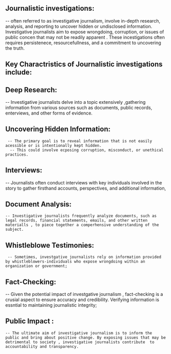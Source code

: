 ## Journalistic investigations:
 -- often referred to as investigative journalism, involve in-depth research, analysis, and reporting to uncover hidden or undisclosed information. Investigative journalists aim to expose wrongdoing,
 corruption, or issues  of public concen that may not be readily apparent . 
 These incestigations often requires persistenece, resourcefullness, and a commitment to uncovering the truth.

 ## Key Charactristics of Journalistic investigations include:
  ## Deep Research:
   -- Investigative journalists delve into a topic extensively ,gathering information from various sources such as documents, public records, enterviews, and other forms of evidence.

   ## Uncovering Hidden Information:
     -- The primary goal is to reveal information that is not easily acessible or is intentionally kept hidden.
      -- This could involve ecposing corruption, misconduct, or unethical practices.

  ## Interviews:
   -- Journalists often conduct interviews with key individuals involved in the story to gather firsthand accounts, perspectives, and additional information,

   ## Document Analysis:
    -- Investigative journalists frequently analyze documents, such as legal records, financial statements, emails, and other written materialls , to piece together a comperhensive understanding of the subject.

  ## Whistleblowe Testimonies:
     -- Sometimes, investgative journalists rely on information provided by whistleblowers-individuals who expose wrongdoing within an organization or government;

  ## Fact-Checking:
   -- Given the potential impact of investgative journalism , fact-checking is a crusial aspect to ensure accuracy and credibility.
   Verifying information is essntial to maintaining journalistic integrity;

   ## Public Impact :
    -- The ultimate aim of investigative journalism is to inform the public and bring about positive change. By exposing issues that may be detrimental to society , investigative journalists contribute  to accountability and transparency.
